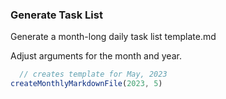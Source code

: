 ### Generate Task List

Generate a month-long daily task list template.md

Adjust arguments for the month and year.
```js
  // creates template for May, 2023
createMonthlyMarkdownFile(2023, 5) 
```
